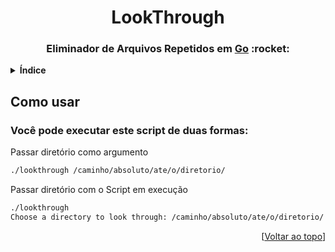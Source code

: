 <div id="top"></div>
<div align="center">
  <h1>LookThrough</h1>
  <h3>
    Eliminador de Arquivos Repetidos em
    <a href="https://go.dev">Go</a> :rocket:
  </h3>
</div>
<details>
  <summary>
    <strong>Índice</strong>
  </summary>
  <ol>
    <li>
      <a href="#como-usar">Como usar</a>
    </li>
  </ol>
</details>

## Como usar

### Você pode executar este script de duas formas:

Passar diretório como argumento

```sh
./lookthrough /caminho/absoluto/ate/o/diretorio/
```
Passar diretório com o Script em execução

```sh
./lookthrough
Choose a directory to look through: /caminho/absoluto/ate/o/diretorio/
```
<p align="right">[<a href="#top">Voltar ao topo</a>]</p>

